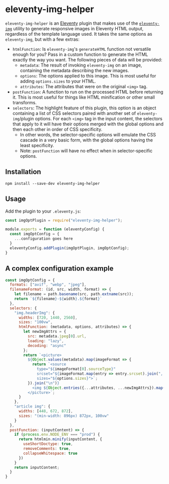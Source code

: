 # eleventy-img-helper
`eleventy-img-helper` is an [Eleventy](https://11ty.dev) plugin that makes use of the 
[`eleventy-img`](https://www.11ty.dev/docs/plugins/image/) utility to generate responsive images in Eleventy HTML
output, regardless of the template language used. It takes the same options as `eleventy-img`, but with a few extras:
- `htmlFunction`: Is `eleventy-img`'s `generateHTML` function not versatile enough for you? Pass in a custom function to
  generate the HTML exactly the way you want. The following pieces of data will be provided:
  - `metadata`: The result of invoking `eleventy-img` on an image, containing the metadata describing the new images.
  - `options`: The options applied to this image. This is most useful for adding `options.sizes` to your HTML.
  - `attributes`: The attributes that were on the original `<img>` tag.
- `postFunction`: A function to run on the processed HTML before returning it. This is most useful for things like HTML
  minification or other small transforms.
- `selectors`: The highlight feature of this plugin, this option is an object containing a list of CSS selectors paired
  with another set of `eleventy-img`/plugin options. For each `<img>` tag in the input content, the selectors that apply
  to it will have their options merged with the global options and then each other in order of CSS specificity.
  - In other words, the selector-specific options will emulate the CSS cascade in a very basic form, with the global
    options having the least specificity.
  - Note: `postFunction` will have no effect when in selector-specific options.

## Installation
```
npm install --save-dev eleventy-img-helper
```

## Usage
Add the plugin to your `.eleventy.js`:
```js
const imgOptPlugin = require("eleventy-img-helper");

module.exports = function (eleventyConfig) {
  const imgOptConfig = {
    ...configuration goes here
  }
  eleventyConfig.addPlugin(imgOptPlugin, imgOptConfig);
}
```

## A complex configuration example
```js
const imgOptConfig = {
  formats: ["avif", "webp", "jpeg"],
  filenameFormat: (id, src, width, format) => {
    let filename = path.basename(src, path.extname(src));
    return `${filename}-${width}.${format}`
  },
  selectors: {
    "img.headerImg": {
      widths: [720, 1440, 2560],
      sizes: "100vw",
      htmlFunction: (metadata, options, attributes) => {
        let newImgAttrs = {
          src: metadata.jpeg[0].url,
          loading: "lazy",
          decoding: "async"
        };
        return `<picture>
          ${Object.values(metadata).map(imageFormat => {
            return `<source
              type="${imageFormat[0].sourceType}"
              srcset="${imageFormat.map(entry => entry.srcset).join(", ")}"
              sizes="${options.sizes}">`;
          }).join("\n")}
            <img ${Object.entries({...attributes, ...newImgAttrs}).map(attr => `${attr[0]}="${attr[1]}"`).join(" ")}>
          </picture>`;
      }
    },
    "article img": {
      widths: [448, 672, 872],
      sizes: "(min-width: 896px) 872px, 100vw"
    }
  },
  postFunction: (inputContent) => {
    if (process.env.NODE_ENV === "prod") {
      return htmlmin.minify(inputContent, {
        useShortDoctype: true,
        removeComments: true,
        collapseWhitespace: true
      })
    }
    return inputContent;
  }
}
```
